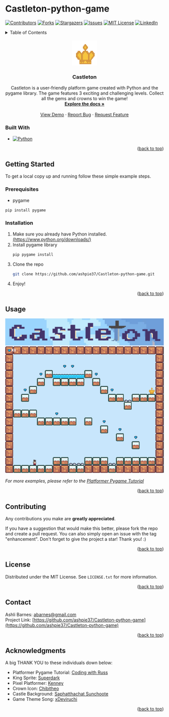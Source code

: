 # Castleton-python-game

[![Contributors][contributors-shield]][contributors-url]
[![Forks][forks-shield]][forks-url]
[![Stargazers][stars-shield]][stars-url]
[![Issues][issues-shield]][issues-url]
[![MIT License][license-shield]][license-url]
[![LinkedIn][linkedin-shield]][linkedin-url]


<!-- TABLE OF CONTENTS -->
<details>
  <summary>Table of Contents</summary>
  <ol>
    <li>
      <a href="#getting-started">Getting Started</a>
      <ul>
        <li><a href="#prerequisites">Prerequisites</a></li>
        <li><a href="#installation">Installation</a></li>
      </ul>
    </li>
    <li><a href="#usage">Usage</a></li>
    <li><a href="#contributing">Contributing</a></li>
    <li><a href="#license">License</a></li>
    <li><a href="#contact">Contact</a></li>
    <li><a href="#acknowledgments">Acknowledgments</a></li>
  </ol>
</details>


<!-- PROJECT -->
<br />
<div align="center">
  <a href="https://github.com/ashpie37/Castleton-python-game">
    <img src="imgs/crown.png" alt="Logo" width="80" height="80">
  </a>
<h3 align="center">Castleton</h3>
  <p align="center">
  Castleton is a user-friendly platform game created with Python and the pygame library. The game features 3 exciting and challenging levels. Collect all the gems and crowns to win the game!    <br />
    <a href="https://github.com/ashpie37/Castleton-python-game"><strong>Explore the docs »</strong></a>
    <br />
    <br />
    <a href="https://github.com/ashpie37/Castleton-python-game">View Demo</a>
    ·
    <a href="https://github.com/ashpie37/Castleton-python-game/issues">Report Bug</a>
    ·
    <a href="https://github.com/ashpie37/Castleton-python-game/issues">Request Feature</a>
  </p>
</div>


### Built With
* [![Python][Python.py]][Python-url]
<p align="right">(<a href="#readme-top">back to top</a>)</p>


<!-- GETTING STARTED -->
## Getting Started
To get a local copy up and running follow these simple example steps.
### Prerequisites

*  pygame 
  ```sh
  pip install pygame 
  ``` 

### Installation
1. Make sure you already have Python installed. [(https://www.python.org/downloads/)](Python.org)
2. Install pygame library
   ```sh
   pip pygame install
3. Clone the repo
   ```sh
   git clone https://github.com/ashpie37/Castleton-python-game.git
   ```
4. Enjoy!
<p align="right">(<a href="#readme-top">back to top</a>)</p>


<!-- USAGE EXAMPLES -->
## Usage
 ![Game Logo][product-screenshot2]
 ![Game][product-screenshot]

_For more examples, please refer to the [Platformer Pygame Tutorial](http://codingwithruss.com/pygame/platformer/intro.html)_

<p align="right">(<a href="#readme-top">back to top</a>)</p>

<!-- CONTRIBUTING-->
## Contributing

Any contributions you make are **greatly appreciated**.

If you have a suggestion that would make this better, please fork the repo and create a pull request. You can also simply open an issue with the tag "enhancement".
Don't forget to give the project a star! Thank you! :)


<p align="right">(<a href="#readme-top">back to top</a>)</p>



<!-- LICENSE -->
## License
Distributed under the MIT License. See `LICENSE.txt` for more information.
<p align="right">(<a href="#readme-top">back to top</a>)</p>


<!-- CONTACT -->
## Contact
Ashli Barnes: abarnes@gmail.com </br>
Project Link: [https://github.com/ashpie37/Castleton-python-game](https://github.com/ashpie37/Castleton-python-game)
<p align="right">(<a href="#readme-top">back to top</a>)</p>


<!-- ACKNOWLEDGMENTS -->
## Acknowledgments
A big THANK YOU to these individuals down below:
* Platformer Pygame Tutorial: [Coding with Russ](http://codingwithruss.com/pygame/platformer/intro.html)
* King Sprite: [Superdark](https://superdark.itch.io/enchanted-forest-characters)
* Pixel Platformer: [Kenney](https://kenney.nl/assets/pixel-platformer)
* Crown Icon: [Chibitheo](https://www.dreamstime.com/chibitheo_info) 
* Castle Background: [Saphatthachat Sunchoote](https://www.dreamstime.com/pixel-art-fantasy-castle-roof-image223418688)
* Game Theme Song: [xDeviruchi](https://xdeviruchi.itch.io/8-bit-fantasy-adventure-music-pack)
<p align="right">(<a href="#readme-top">back to top</a>)</p>


<!-- MARKDOWN LINKS & IMAGES -->
<!-- https://www.markdownguide.org/basic-syntax/#reference-style-links -->
[contributors-shield]: https://img.shields.io/github/contributors/ashpie37/Castleton-python-game.svg?style=for-the-badge
[contributors-url]: https://github.com/ashpie37/Castleton-python-game/graphs/contributors

[forks-shield]: https://img.shields.io/github/forks/ashpie37/Castleton-python-game.svg?style=for-the-badge
[forks-url]: https://github.com/ashpie37/Castleton-python-game/network/members

[stars-shield]: https://img.shields.io/github/stars/ashpie37/Castleton-python-game.svg?style=for-the-badge
[stars-url]: https://github.com/ashpie37/Castleton-python-gamestargazers

[issues-shield]: https://img.shields.io/github/issues/ashpie37/Castleton-python-game.svg?style=for-the-badge
[issues-url]: https://github.com/ashpie37/Castleton-python-game/issues

[license-shield]: https://img.shields.io/github/license/ashpie37/Castleton-python-game.svg?style=for-the-badge
[license-url]: https://github.com/ashpie37/Castleton-python-game/blob/main/LICENSE
[linkedin-shield]: https://img.shields.io/badge/-LinkedIn-black.svg?style=for-the-badge&logo=linkedin&colorB=555
[linkedin-url]: https://linkedin.com/in/ashli-barnes

[Python.py]: https://img.shields.io/badge/python-3670A0?style=for-the-badge&logo=python&logoColor=ffdd54
[Python-url]: https://www.python.org
[product-screenshot]: imgs/lvl1.png
[product-screenshot2]: imgs/logo.png
